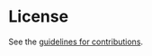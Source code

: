 # License

See the
[guidelines for contributions](https://github.com/wangweij/rfc8853bis/blob/main/CONTRIBUTING.md).
